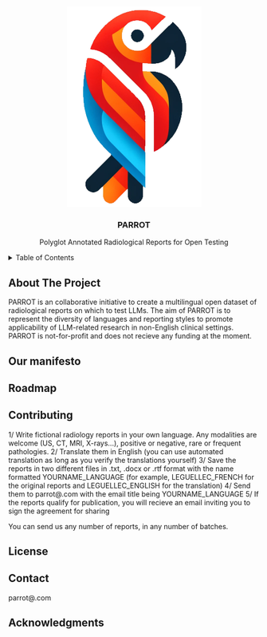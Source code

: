 
<br />
<div align="center">
  <a href="https://github.com/PARROT-reports/PARROT-v0">
    <img src="images/parrot.png" alt="Logo">
  </a>

<h3 align="center">PARROT</h3>

  <p align="center">
    Polyglot Annotated Radiological Reports for Open Testing
  </p>
</div>



<!-- TABLE OF CONTENTS -->
<details>
  <summary>Table of Contents</summary>
  <ol>
    <li>
      <a href="#about-the-project">About The Project</a>
    </li>
    <li>
      <a href="#manifesto">Our Manifesto</a>
      <ul>
        <li><a href="#prerequisites">Prerequisites</a></li>
        <li><a href="#installation">Installation</a></li>
      </ul>
    </li>
    <li><a href="#usage">Usage</a></li>
    <li><a href="#roadmap">Roadmap</a></li>
    <li><a href="#contributing">Contributing</a></li>
    <li><a href="#license">License</a></li>
    <li><a href="#contact">Contact</a></li>
    <li><a href="#acknowledgments">Acknowledgments</a></li>
  </ol>
</details>



<!-- ABOUT THE PROJECT -->
## About The Project

PARROT is an collaborative initiative to create a multilingual open dataset of radiological reports on which to test LLMs. The aim of PARROT is to represent the diversity of languages and reporting styles to promote applicability of LLM-related research in non-English clinical settings. PARROT is not-for-profit and does not recieve any funding at the moment.


<!-- MANIFESTO -->
## Our manifesto



<!-- ROADMAP -->
## Roadmap





<!-- CONTRIBUTING -->
## Contributing

1/ Write fictional radiology reports in your own language. Any modalities are welcome (US, CT, MRI, X-rays...), positive or negative, rare or frequent pathologies.
2/ Translate them in English (you can use automated translation as long as you verify the translations yourself)
3/ Save the reports in two different files in .txt, .docx or .rtf format with the name formatted YOURNAME_LANGUAGE (for example, LEGUELLEC_FRENCH for the original reports and LEGUELLEC_ENGLISH for the translation)
4/ Send them to parrot@.com with the email title being YOURNAME_LANGUAGE
5/ If the reports qualify for publication, you will recieve an email inviting you to sign the agreement for sharing

You can send us any number of reports, in any number of batches.


<!-- LICENSE -->
## License




<!-- CONTACT -->
## Contact

parrot@.com



<!-- ACKNOWLEDGMENTS -->
## Acknowledgments
